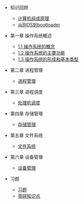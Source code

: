<!-- docs/_sidebar.md -->

<!-- 左边导航栏 -->

- 知识回顾

  - [计算机组成原理](_source/计算机组成原理.md)
  - [从BIOS到bootloader](_source/从BIOS到bootloader.md)

- 第一章 操作系统概述
  - [1.1 操作系统的概念](_source/第一章/操作系统的概念.md)
  - [1.2 操作系统的主要功能](_source/第一章/操作系统的主要功能.md)
  - [1.3 操作系统的形成和基本类型](_source/第一章/操作系统的形成和基本类型.md)

- 第二章 进程管理
  - [进程管理](_source/第二章_进程管理/进程管理.md)

- 第三章 进程调度
  - [处理机调度](_source/第三章_处理机调度/处理机调度.md)

- 第四章 存储管理
  - [存储管理](_source/第四章_存储管理/存储管理.md)

- 第五章 文件系统
  - [文件系统](_source/第五章_文件系统/文件系统.md)

- 第六章 设备管理
  - [设备管理](_source/第六章_设备管理/设备管理.md)

- 习题
  - [习题](_source/习题/习题.md)
  - [零碎知识点](_source/习题/小知识.md)
